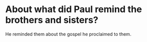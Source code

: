 # About what did Paul remind the brothers and sisters?

He reminded them about the gospel he proclaimed to them.
